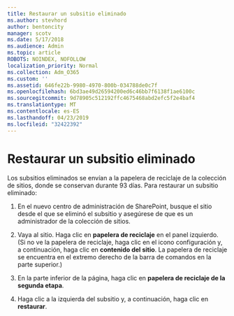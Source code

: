 ```yaml
---
title: Restaurar un subsitio eliminado
ms.author: stevhord
author: bentoncity
manager: scotv
ms.date: 5/17/2018
ms.audience: Admin
ms.topic: article
ROBOTS: NOINDEX, NOFOLLOW
localization_priority: Normal
ms.collection: Adm_O365
ms.custom: ''
ms.assetid: 646fe22b-9980-4970-800b-034788de0c7f
ms.openlocfilehash: 6bd3ae49d26594200ed6c46bb7f6138f1ae6100c
ms.sourcegitcommit: 9d78905c512192ffc4675468abd2efc5f2e4baf4
ms.translationtype: MT
ms.contentlocale: es-ES
ms.lasthandoff: 04/23/2019
ms.locfileid: "32422392"
---
```

# <a name="restore-a-deleted-subsite"></a>Restaurar un subsitio eliminado

Los subsitios eliminados se envían a la papelera de reciclaje de la colección de sitios, donde se conservan durante 93 días. Para restaurar un subsitio eliminado:
  
1. En el nuevo centro de administración de SharePoint, busque el sitio desde el que se eliminó el subsitio y asegúrese de que es un administrador de la colección de sitios. 
    
2. Vaya al sitio. Haga clic en **papelera de reciclaje** en el panel izquierdo. (Si no ve la papelera de reciclaje, haga clic en el icono configuración y, a continuación, haga clic en **contenido del sitio**. La papelera de reciclaje se encuentra en el extremo derecho de la barra de comandos en la parte superior.)
    
3. En la parte inferior de la página, haga clic en **papelera de reciclaje de la segunda etapa**.
    
4. Haga clic a la izquierda del subsitio y, a continuación, haga clic en **restaurar**.
    


